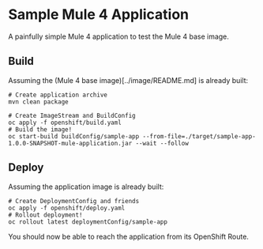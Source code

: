 Sample Mule 4 Application
===

A painfully simple Mule 4 application to test the Mule 4 base image.

Build
---

Assuming the (Mule 4 base image)[../image/README.md] is already built:

```shell
# Create application archive
mvn clean package

# Create ImageStream and BuildConfig
oc apply -f openshift/build.yaml
# Build the image!
oc start-build buildConfig/sample-app --from-file=./target/sample-app-1.0.0-SNAPSHOT-mule-application.jar --wait --follow
```

Deploy
---

Assuming the application image is already built:

```shell
# Create DeploymentConfig and friends
oc apply -f openshift/deploy.yaml
# Rollout deployment!
oc rollout latest deploymentConfig/sample-app
```

You should now be able to reach the application from its OpenShift Route.
